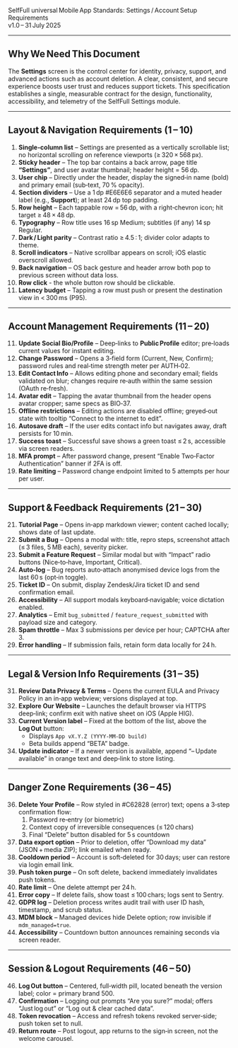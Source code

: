 SelfFull universal Mobile App Standards: Settings / Account Setup Requirements  
v1.0 – 31 July 2025  

---

## Why We Need This Document  
The **Settings** screen is the control center for identity, privacy, support, and advanced actions such as account deletion. A clear, consistent, and secure experience boosts user trust and reduces support tickets. This specification establishes a single, measurable contract for the design, functionality, accessibility, and telemetry of the SelfFull Settings module.

---

## Layout & Navigation Requirements (1 – 10)

1. **Single‑column list** – Settings are presented as a vertically scrollable list; no horizontal scrolling on reference viewports (≥ 320 × 568 px).  
2. **Sticky header** – The top bar contains a back arrow, page title **“Settings”**, and user avatar thumbnail; header height = 56 dp.  
3. **User chip** – Directly under the header, display the signed‑in name (bold) and primary email (sub‑text, 70 % opacity).  
4. **Section dividers** – Use a 1 dp #E6E6E6 separator and a muted header label (e.g., **Support**); at least 24 dp top padding.  
5. **Row height** – Each tappable row = 56 dp, with a right‑chevron icon; hit target ≥ 48 × 48 dp.  
6. **Typography** – Row title uses 16 sp Medium; subtitles (if any) 14 sp Regular.  
7. **Dark / Light parity** – Contrast ratio ≥ 4.5 : 1; divider color adapts to theme.  
8. **Scroll indicators** – Native scrollbar appears on scroll; iOS elastic overscroll allowed.  
9. **Back navigation** – OS back gesture and header arrow both pop to previous screen without data loss.  
9. **Row click** - the whole button row should be clickable.
10. **Latency budget** – Tapping a row must push or present the destination view in < 300 ms (P95).  

---

## Account Management Requirements (11 – 20)

11. **Update Social Bio/Profile** – Deep‑links to **Public Profile** editor; pre‑loads current values for instant editing.  
12. **Change Password** – Opens a 3‑field form (Current, New, Confirm); password rules and real‑time strength meter per AUTH‑02.  
13. **Edit Contact Info** – Allows editing phone and secondary email; fields validated on blur; changes require re‑auth within the same session (OAuth re‑fresh).  
14. **Avatar edit** – Tapping the avatar thumbnail from the header opens avatar cropper; same specs as BIO‑37.  
16. **Offline restrictions** – Editing actions are disabled offline; greyed‑out state with tooltip “Connect to the internet to edit”.  
17. **Autosave draft** – If the user edits contact info but navigates away, draft persists for 10 min.  
18. **Success toast** – Successful save shows a green toast ≤ 2 s, accessible via screen readers.  
19. **MFA prompt** – After password change, present “Enable Two‑Factor Authentication” banner if 2FA is off.  
20. **Rate limiting** – Password change endpoint limited to 5 attempts per hour per user.  

---

## Support & Feedback Requirements (21 – 30)

21. **Tutorial Page** – Opens in‑app markdown viewer; content cached locally; shows date of last update.  
22. **Submit a Bug** – Opens a modal with: title, repro steps, screenshot attach (≤ 3 files, 5 MB each), severity picker.  
23. **Submit a Feature Request** – Similar modal but with “Impact” radio buttons (Nice‑to‑have, Important, Critical).  
24. **Auto‑log** – Bug reports auto‑attach anonymised device logs from the last 60 s (opt‑in toggle).  
25. **Ticket ID** – On submit, display Zendesk/Jira ticket ID and send confirmation email.  
26. **Accessibility** – All support modals keyboard‑navigable; voice dictation enabled.  
27. **Analytics** – Emit `bug_submitted` / `feature_request_submitted` with payload size and category.  
28. **Spam throttle** – Max 3 submissions per device per hour; CAPTCHA after 3.  
29. **Error handling** – If submission fails, retain form data locally for 24 h.  

---

## Legal & Version Info Requirements (31 – 35)

31. **Review Data Privacy & Terms** – Opens the current EULA and Privacy Policy in an in‑app webview; versions displayed at top.  
32. **Explore Our Website** – Launches the default browser via HTTPS deep‑link; confirm exit with native sheet on iOS (Apple HIG).  
33. **Current Version label** – Fixed at the bottom of the list, above the **Log Out** button:  
    - Displays `App vX.Y.Z (YYYY‑MM‑DD build)`  
    - Beta builds append “BETA” badge.  
34. **Update indicator** – If a newer version is available, append “– Update available” in orange text and deep‑link to store listing.  

---

## Danger Zone Requirements (36 – 45)

36. **Delete Your Profile** – Row styled in #C62828 (error) text; opens a 3‑step confirmation flow:  
    1. Password re‑entry (or biometric)  
    2. Context copy of irreversible consequences (≤ 120 chars)  
    3. Final “Delete” button disabled for 5 s countdown  
37. **Data export option** – Prior to deletion, offer “Download my data” (JSON + media ZIP); link emailed when ready.  
38. **Cooldown period** – Account is soft‑deleted for 30 days; user can restore via login email link.  
39. **Push token purge** – On soft delete, backend immediately invalidates push tokens.  
41. **Rate limit** – One delete attempt per 24 h.  
42. **Error copy** – If delete fails, show toast ≤ 100 chars; logs sent to Sentry.  
43. **GDPR log** – Deletion process writes audit trail with user ID hash, timestamp, and scrub status.  
44. **MDM block** – Managed devices hide Delete option; row invisible if `mdm_managed=true`.  
45. **Accessibility** – Countdown button announces remaining seconds via screen reader.  

---

## Session & Logout Requirements (46 – 50)

46. **Log Out button** – Centered, full‑width pill, located beneath the version label; color = primary brand 500.  
47. **Confirmation** – Logging out prompts “Are you sure?” modal; offers “Just log out” or “Log out & clear cached data”.  
48. **Token revocation** – Access and refresh tokens revoked server‑side; push token set to null.  
49. **Return route** – Post logout, app returns to the sign‑in screen, not the welcome carousel.  